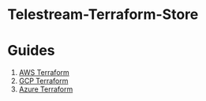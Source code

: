 # Telestream-Terraform-Store
# Guides
1. [AWS Terraform](AWS/README.md)
2. [GCP Terraform](GCP/README.md)
3. [Azure Terraform](AZURE/README.md)